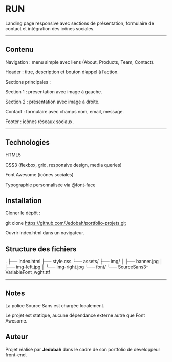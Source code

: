 


# RUN

Landing page responsive avec sections de présentation, formulaire de contact et intégration des icônes sociales.


---

## Contenu

Navigation : menu simple avec liens (About, Products, Team, Contact).

Header : titre, description et bouton d’appel à l’action.

Sections principales :

Section 1 : présentation avec image à gauche.

Section 2 : présentation avec image à droite.

Contact : formulaire avec champs nom, email, message.

Footer : icônes réseaux sociaux.


---


## Technologies

HTML5

CSS3 (flexbox, grid, responsive design, media queries)

Font Awesome (icônes sociales)

Typographie personnalisée via @font-face

## Installation

Cloner le dépôt :

git clone <https://github.com/Jedobah/portfolio-projets.git>


Ouvrir index.html dans un navigateur.



## Structure des fichiers
.
├── index.html
├── style.css
└── assets/
    ├── img/
    │   ├── banner.jpg
    │   ├── img-left.jpg
    │   └── img-right.jpg
    └── font/
        └── SourceSans3-VariableFont_wght.ttf

---

## Notes



La police Source Sans est chargée localement.

Le projet est statique, aucune dépendance externe autre que Font Awesome.


## Auteur

Projet réalisé par **Jedobah** dans le cadre de son portfolio de développeur front-end.  